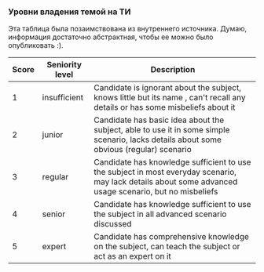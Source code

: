 ### Уровни владения темой на ТИ

Эта таблица была позаимствована из внутреннего источника.
Думаю, информация достаточно абстрактная, чтобы ее можно было опубликовать :).

| Score | Seniority level | Description                                                                                                                                             |
| ----- | --------------- | ------------------------------------------------------------------------------------------------------------------------------------------------------- |
| 1     | insufficient    | Candidate is ignorant about the subject, knows little but its name , can't recall any details or has some misbeliefs about it                           |
| 2     | junior          | Candidate has basic idea about the subject, able to use it in some simple scenario, lacks details about some obvious (regular) scenario                 |
| 3     | regular         | Candidate has knowledge sufficient to use the subject in most everyday scenario, may lack details about some advanced usage scenario, but no misbeliefs |
| 4     | senior          | Candidate has knowledge sufficient to use the subject in all advanced scenario discussed                                                                |
| 5     | expert          | Candidate has comprehensive knowledge on the subject, can teach the subject or act as an expert on it                                                   |
